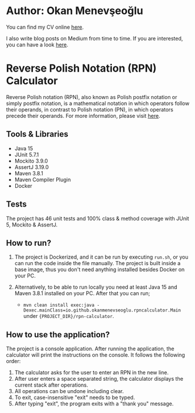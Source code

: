 # Author: Okan Menevşeoğlu

You can find my CV online <a href="https://okanmenevseoglu.github.io">here</a>.

I also write blog posts on Medium from time to time. If you are interested, you can have a
look <a href="https://medium.com/@okanmenevseoglu">here</a>.

# Reverse Polish Notation (RPN) Calculator

Reverse Polish notation (RPN), also known as Polish postfix notation or simply postfix notation, is a mathematical
notation in which operators follow their operands, in contrast to Polish notation (PN), in which operators precede their
operands. For more information, please visit <a href="https://en.wikipedia.org/wiki/Reverse_Polish_notation">here</a>.

## Tools & Libraries

* Java 15
* JUnit 5.7.1
* Mockito 3.9.0
* AssertJ 3.19.0
* Maven 3.8.1
* Maven Compiler Plugin
* Docker

## Tests

The project has 46 unit tests and 100% class & method coverage with JUnit 5, Mockito & AssertJ.

## How to run?

1) The project is Dockerized, and it can be run by executing ```run.sh```, or you can run the code inside the file
   manually. The project is built inside a base image, thus you don't need anything installed besides Docker on your PC.

2) Alternatively, to be able to run locally you need at least Java 15 and Maven 3.8.1 installed on your PC. After that
   you can run;
    * ```mvn clean install exec:java -Dexec.mainClass=io.github.okanmenevseoglu.rpncalculator.Main```
      under ```{PROJECT_DIR}/rpn-calculator```.

## How to use the application?

The project is a console application. After running the application, the calculator will print the instructions on the
console. It follows the following order:

1. The calculator asks for the user to enter an RPN in the new line.
2. After user enters a space separated string, the calculator displays the current stack after operations.
3. All operations can be undone including clear.
4. To exit, case-insensitive "exit" needs to be typed.
5. After typing "exit", the program exits with a "thank you" message.
